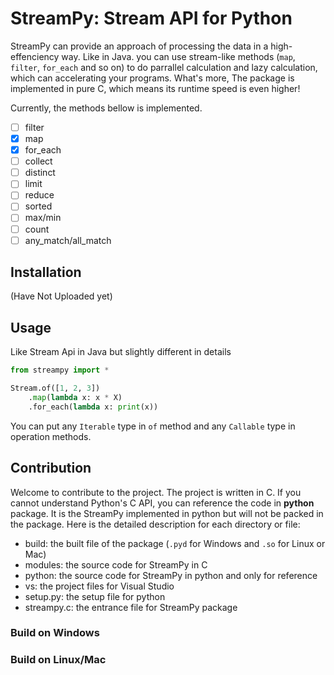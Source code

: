 # StreamPy: Stream API for Python

StreamPy can provide an approach of processing the data in a high-effenciency way. Like in Java. you can use stream-like  methods (`map`, `filter`, `for_each` and so on) to do parrallel calculation and lazy calculation, which can accelerating your programs. What's more, The package is implemented in pure C, which means its runtime speed is even higher!

Currently, the methods bellow is implemented.

- [ ] filter
- [x] map
- [x] for_each
- [ ] collect
- [ ] distinct
- [ ] limit
- [ ] reduce
- [ ] sorted
- [ ] max/min
- [ ] count
- [ ] any_match/all_match

## Installation

(Have Not Uploaded yet)

## Usage

Like Stream Api in Java but slightly different in details

```python
from streampy import *

Stream.of([1, 2, 3])
    .map(lambda x: x * X)
    .for_each(lambda x: print(x))

```

You can put any `Iterable` type in `of` method and any `Callable` type in operation methods.

## Contribution

Welcome to contribute to the project. The project is written in C. If you cannot understand Python's C API, you can reference the code in __python__ package. It is the StreamPy implemented in python but will not be packed in the package. Here is the detailed description for each directory or file:

- build: the built file of the package (`.pyd` for Windows and `.so` for Linux or Mac)
- modules: the source code for StreamPy in C
- python: the source code for StreamPy in python and only for reference
- vs: the project files for Visual Studio
- setup.py: the setup file for python
- streampy.c: the entrance file for StreamPy package
  
### Build on Windows



### Build on Linux/Mac